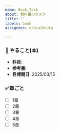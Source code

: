 ```yaml
---
name: Book_Task
about: 教科書のタスク
title: ''
labels: book
assignees: ochiaikouta

---
```


### 📖 やること(本)
- **科目**: 
- **参考書**: 
- **目標期日**: 2025/03/15

### ✅章ごと
- [ ] 1章
- [ ] 2章
- [ ] 3章
- [ ] 4章
- [ ] 5章
